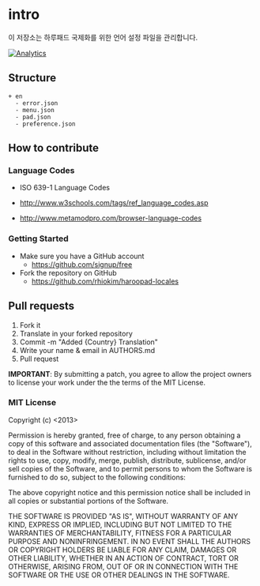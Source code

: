 # intro

이 저장소는 하루패드 국제화를 위한 언어 설정 파일을 관리합니다.

[![Analytics](https://ga-beacon.appspot.com/UA-32474834-4/rhiokim/haroopad-locales)](https://github.com/igrigorik/ga-beacon)

## Structure

```
+ en
  - error.json
  - menu.json
  - pad.json
  - preference.json
```

## How to contribute

### Language Codes

* ISO 639-1 Language Codes 

* http://www.w3schools.com/tags/ref_language_codes.asp
* http://www.metamodpro.com/browser-language-codes

### Getting Started

* Make sure you have a GitHub account
	- https://github.com/signup/free
* Fork the repository on GitHub
	- https://github.com/rhiokim/haroopad-locales

## Pull requests

1. Fork it
2. Translate in your forked repository
3. Commit -m "Added {Country} Translation"
4. Write your name & email in AUTHORS.md
5. Pull request

**IMPORTANT**: By submitting a patch, you agree to allow the project owners to
license your work under the the terms of the MIT License.

### MIT License
Copyright (c) <2013> <Haroo Studio>

Permission is hereby granted, free of charge, to any person
obtaining a copy of this software and associated documentation
files (the "Software"), to deal in the Software without
restriction, including without limitation the rights to use,
copy, modify, merge, publish, distribute, sublicense, and/or sell
copies of the Software, and to permit persons to whom the
Software is furnished to do so, subject to the following
conditions:

The above copyright notice and this permission notice shall be
included in all copies or substantial portions of the Software.

THE SOFTWARE IS PROVIDED "AS IS", WITHOUT WARRANTY OF ANY KIND,
EXPRESS OR IMPLIED, INCLUDING BUT NOT LIMITED TO THE WARRANTIES
OF MERCHANTABILITY, FITNESS FOR A PARTICULAR PURPOSE AND
NONINFRINGEMENT. IN NO EVENT SHALL THE AUTHORS OR COPYRIGHT
HOLDERS BE LIABLE FOR ANY CLAIM, DAMAGES OR OTHER LIABILITY,
WHETHER IN AN ACTION OF CONTRACT, TORT OR OTHERWISE, ARISING
FROM, OUT OF OR IN CONNECTION WITH THE SOFTWARE OR THE USE OR
OTHER DEALINGS IN THE SOFTWARE.
